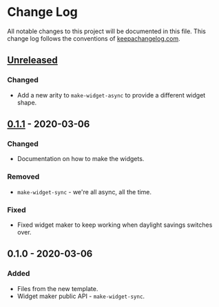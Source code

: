 # Change Log
All notable changes to this project will be documented in this file. This change log follows the conventions of [keepachangelog.com](http://keepachangelog.com/).

## [Unreleased]
### Changed
- Add a new arity to `make-widget-async` to provide a different widget shape.

## [0.1.1] - 2020-03-06
### Changed
- Documentation on how to make the widgets.

### Removed
- `make-widget-sync` - we're all async, all the time.

### Fixed
- Fixed widget maker to keep working when daylight savings switches over.

## 0.1.0 - 2020-03-06
### Added
- Files from the new template.
- Widget maker public API - `make-widget-sync`.

[Unreleased]: https://github.com/your-name/unicorn/compare/0.1.1...HEAD
[0.1.1]: https://github.com/your-name/unicorn/compare/0.1.0...0.1.1
